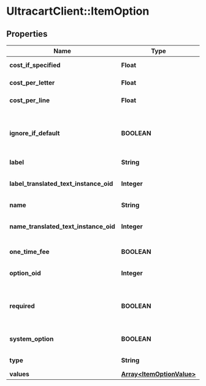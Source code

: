 # UltracartClient::ItemOption

## Properties
Name | Type | Description | Notes
------------ | ------------- | ------------- | -------------
**cost_if_specified** | **Float** | Cost if specified | [optional] 
**cost_per_letter** | **Float** | Cost per letter | [optional] 
**cost_per_line** | **Float** | Cost per line | [optional] 
**ignore_if_default** | **BOOLEAN** | Ignore this option on the order if the default value is selected | [optional] 
**label** | **String** | Label | [optional] 
**label_translated_text_instance_oid** | **Integer** | Label translated text instance ID | [optional] 
**name** | **String** | Name | [optional] 
**name_translated_text_instance_oid** | **Integer** | Name translated text instance ID | [optional] 
**one_time_fee** | **BOOLEAN** | One time fee | [optional] 
**option_oid** | **Integer** | Option object identifier | [optional] 
**required** | **BOOLEAN** | True if the customer is required to specify an answer | [optional] 
**system_option** | **BOOLEAN** | True if this is a system option | [optional] 
**type** | **String** | Type of option | [optional] 
**values** | [**Array&lt;ItemOptionValue&gt;**](ItemOptionValue.md) | Values | [optional] 


